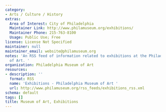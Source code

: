 ```yaml
---
category:
- Arts / Culture / History
extras:
  Area of Interest: City of Philadelphia
  Maintainer Link: http://www.philamuseum.org/exhibitions/
  Maintainer Phone: 215-763-8100
  Usage: Public Use; Free
license: License Not Specified
maintainer: null
maintainer_email: website@philamuseum.org
notes: 'An RSS feed of information related to exhibitions at the Philadelphia Museum
  of Art. '
organization: Philadelphia Museum of Art
resources:
- description: ''
  format: RSS
  name: 'Exhibitions - Philadelphia Museum of Art '
  url: http://www.philamuseum.org/rss_feeds/exhibitions_rss.xml
schema: default
tags: []
title: Museum of Art, Exhibitions
---
```

